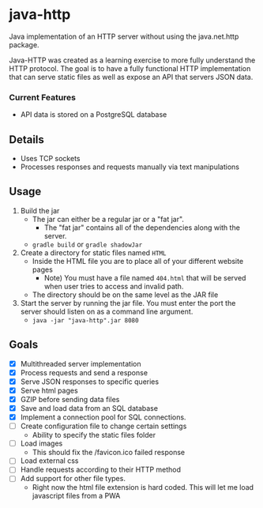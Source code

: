 # java-http

Java implementation of an HTTP server without using the java.net.http package.

Java-HTTP was created as a learning exercise to more fully understand the 
HTTP protocol. The goal is to have a fully functional HTTP implementation 
that can serve static files as well as expose an API that servers JSON data. 

### Current Features

 - API data is stored on a PostgreSQL database 

## Details
- Uses TCP sockets 
- Processes responses and requests manually via text manipulations

## Usage
1) Build the jar
    - The jar can either be a regular jar or a "fat jar".
        - The "fat jar" contains all of the dependencies along with the server.
    - `gradle build` or `gradle shadowJar`
2) Create a directory for static files named `HTML`
    - Inside the HTML file you are to place all of your different website pages
        - Note) You must have a file named `404.html` that will be served when user tries to access and invalid path.
    - The directory should be on the same level as the JAR file
3) Start the server by running the jar file. You must enter the port the 
server should listen on as a command line argument.
    - `java -jar "java-http".jar 8080`

## Goals
- [x] Multithreaded server implementation
- [x] Process requests and send a response
- [x] Serve JSON responses to specific queries
- [x] Serve html pages
- [x] GZIP before sending data files
- [x] Save and load data from an SQL database
- [x] Implement a connection pool for SQL connections.
- [ ] Create configuration file to change certain settings
    - Ability to specify the static files folder
- [ ] Load images
    - This should fix the /favicon.ico failed response
- [ ] Load external css
- [ ] Handle requests according to their HTTP method
- [ ] Add support for other file types.
    - Right now the html file extension is hard coded. This will let me load 
    javascript files from a PWA